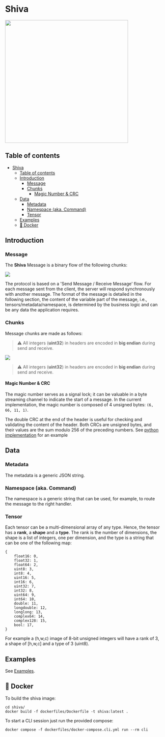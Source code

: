# Shiva

<img src='docs/images/logo.jpeg' height=400 width=400 />


## Table of contents

- [Shiva](#shiva)
  - [Table of contents](#table-of-contents)
  - [Introduction](#introduction)
    - [Message](#message)
    - [Chunks](#chunks)
      - [Magic Number \& CRC](#magic-number--crc)
  - [Data](#data)
    - [Metadata](#metadata)
    - [Namespace (aka. Command)](#namespace-aka-command)
    - [Tensor](#tensor)
  - [Examples](#examples)
  - [:whale2: Docker](#whale2-docker)



## Introduction

### Message

The **Shiva** Message is a binary flow of the following chunks:

<img src='docs/images/Message.png'/>

The protocol is based on a 'Send Message / Receive Message' flow. For each message sent from the client, the server will respond synchronously with another message. The format of the message is detailed in the following section, the content of the variable part of the message, i.e., tensors/metadata/namespace, is determined by the business logic and can be any data the application requires.

### Chunks

Message chunks are made as follows:

> :warning: All integers (**uint32**) in headers are encoded in **big endian** during send and receive.

<img src='docs/images/MessageZoom.png' />

<br>

> :warning: All integers (**uint32**) in headers are encoded in **big endian** during send and receive.

#### Magic Number & CRC

The magic number serves as a signal lock; it can be valuable in a byte streaming channel to indicate the start of a message. In the current implementation, the magic number is composed of 4 unsigned bytes: `(6, 66, 11, 1)`.

The double CRC at the end of the header is useful for checking and validating the content of the header. Both CRCs are unsigned bytes, and their values are the sum modulo 256 of the preceding numbers. See [python implementation](https://github.com/eyecan-ai/shiva/blob/f4d29ecc9c97ee5984b8128f20c1e2b3f32a98e4/shiva/__init__.py#L151) for an example

## Data

### Metadata

The metadata is a generic JSON string.

### Namespace (aka. Command)

The namespace is a generic string that can be used, for example, to route the message to the right handler.

### Tensor

Each tensor can be a multi-dimensional array of any type. Hence, the tensor has a **rank**, a **shape** and a **type**. The rank is the number of dimensions, the shape is a list of integers, one per dimension, and the type is a string that can be one of the following map:

```
{
    float16: 0,
    float32: 1,
    float64: 2,
    uint8: 3,
    int8: 4,
    uint16: 5,
    int16: 6,
    uint32: 7,
    int32: 8,
    uint64: 9,
    int64: 10,
    double: 11,
    longdouble: 12,
    longlong: 13,
    complex64: 14,
    complex128: 15,
    bool: 17,
}
```

For example a (h,w,c) image of 8-bit unsigned integers will have a rank of 3, a shape of [h,w,c] and a type of 3 (uint8).

## Examples

See [Examples](examples/README.md).


## :whale2: Docker

To build the shiva image:
``` console
cd shiva/
docker build -f dockerfiles/Dockerfile -t shiva:latest .
```

To start a CLI session just run the provided compose:

```console
docker compose -f dockerfiles/docker-compose.cli.yml run --rm cli
```